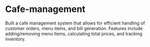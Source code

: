 # Cafe-management
Built a cafe management system that allows for efficient handling of customer orders, menu items, and bill generation. Features include adding/removing menu items, calculating total prices, and tracking inventory.
